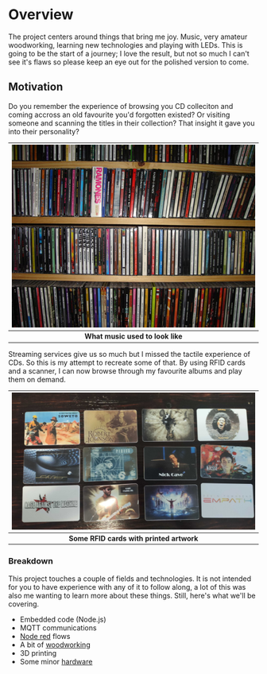# Overview

The project centers around things that bring me joy. Music, very amateur woodworking, learning new technologies and playing with LEDs.
This is going to be the start of a journey; I love the result, but not so much I can't see it's flaws so please keep an eye out for the polished version to come.

## Motivation

Do you remember the experience of browsing you CD colleciton and coming accross an old favourite you'd forgotten existed?
Or visiting someone and scanning the titles in their collection? That insight it gave you into their personality?

|![CDs](images/cds.jpg?raw=true "Ah, nostalgia!")|
|:--:|
| <b>What music used to look like</b>|

Streaming services give us so much but I missed the tactile experience of CDs. So this is my attempt to recreate some of that. By using RFID cards and a scanner, I can now browse through my favourite albums and play them on demand.

|![Cards](images/albums.jpg?raw=true "Albums")|
|:--:|
| <b>Some RFID cards with printed artwork</b>|


### Breakdown

This project touches a couple of fields and technologies. It is not intended for you to have experience with any of it to follow along, a lot of this was also me wanting to learn more about these things. Still, here's what we'll be covering.

- Embedded code (Node.js)
- MQTT communications
- [Node red](nodered.md) flows
- A bit of [woodworking](woodwork.md)
- 3D printing
- Some minor [hardware](hardware.md)



